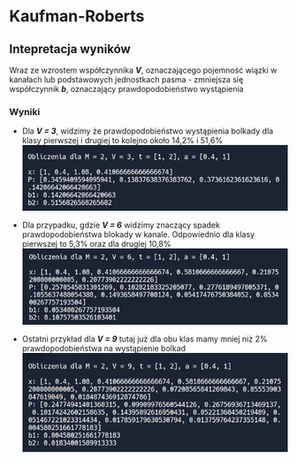 # Kaufman-Roberts

## Intepretacja wyników

Wraz ze wzrostem współczynnika ***V***, oznaczającego pojemność wiązki w kanałach lub podstawowych jednostkach pasma - zmniejsza się współczynnik ***b***, oznaczający prawdopodobieństwo wystąpienia

### Wyniki

- Dla ***V = 3***, widzimy że prawdopodobieństwo wystąpienia bolkady dla klasy pierwszej i drugiej to kolejno około 14,2% i 51,6%
![wyniki dla V3](/img/V3.png)

- Dla przypadku, gdzie ***V = 6*** widzimy znaczący spadek prawdopodobieństwa blokady w kanale. Odpowiednio dla klasy pierwszej to 5,3% oraz dla drugiej 10,8% 
![wyniki dla V6](/img/V6.png)

- Ostatni przykład dla ***V = 9*** tutaj już dla obu klas mamy mniej niż 2% prawdopodobieństwa na wystąpienie bolkad
![wyniki dla V9](/img/V9.png)